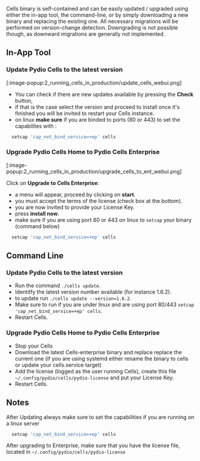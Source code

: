 Cells binary is self-contained and can be easily updated / upgraded using either the in-app tool, the command-line, or by simply downloading a new binary and replacing the existing one. All necessary migrations will be performed on version-change detection. Downgrading is not possible though, as downward migrations are generally not implemented.

## In-App Tool

### Update Pydio Cells to the latest version

[:image-popup:2_running_cells_in_production/update_cells_webui.png]

- You can check if there are new updates available by pressing the **Check** button,
- if that is the case select the version and proceed to install once it's finished you will be invited to restart your Cells instance.
-  on linux **make sure** if you are binded to ports (80 or 443) to set the capabilites with :

```sh
  setcap 'cap_net_bind_service=+ep' cells
```
### Upgrade Pydio Cells Home to Pydio Cells Enterprise

[:image-popup:2_running_cells_in_production/upgrade_cells_to_ent_webui.png]

Click on **Upgrade to Cells Enterprise**:

- a menu will appear, proceed by clicking on **start**.
- you must accept the terms of the license (check box at the bottom).
- you are now invited to provide your License Key.
- press **install now**.
- make sure if you are using port 80 or 443 on linux to `setcap` your binary (command below)


```sh
  setcap 'cap_net_bind_service=+ep' cells
```

## Command Line

### Update Pydio Cells to the latest version

- Run the command `./cells update`.
- Identitfy the latest version number available (for instance 1.6.2).
- to update run `./cells update --version=1.6.2`.
- Make sure to run if you are under linux and are using port 80/443 `setcap 'cap_net_bind_service=+ep' cells`.
- Restart Cells.

### Upgrade Pydio Cells Home to Pydio Cells Enterprise

- Stop your Cells
- Download the latest Cells-enterprise binary and replace replace the current one (if you are using systemd either rename the binary to cells or update your cells.service target)
- Add the license (logged as the user running Cells), create this file `~/.config/pydio/cells/pydio-license` and put your License Key.
- Restart Cells.


## Notes

After Updating always make sure to set the capabilities if you are running on a linux server

```sh
  setcap 'cap_net_bind_service=+ep' cells
```

After upgrading to Enterprise, make sure that you have the license file, located in `~/.config/pydio/cells/pydio-license`